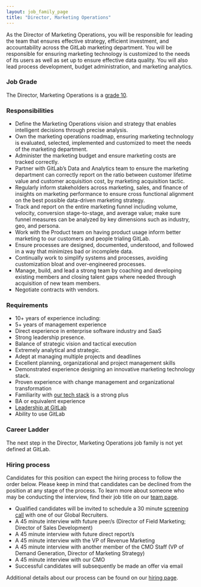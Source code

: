 ```yaml
---
layout: job_family_page
title: "Director, Marketing Operations"
---
```


As the Director of Marketing Operations, you will be responsible for leading the team that ensures effective strategy, efficient investment, and accountability across the GitLab marketing department. You will be responsible for ensuring marketing technology is customized to the needs of its users as well as set up to ensure effective data quality. You will also lead  process development, budget administration, and marketing analytics.

### Job Grade

The Director, Marketing Operations is a [grade 10](/handbook/total-rewards/compensation/compensation-calculator/#gitlab-job-grades).

### Responsibilities

* Define the Marketing Operations vision and strategy that enables intelligent decisions through precise analysis.
* Own the marketing operations roadmap, ensuring marketing technology is evaluated, selected, implemented and customized to meet the needs of the marketing department.
* Administer the marketing budget and ensure marketing costs are tracked correctly.
* Partner with GitLab’s Data and Analytics team to ensure the marketing department can correctly report on the ratio between customer lifetime value and customer acquisition cost, by marketing acquisition tactic.
* Regularly inform stakeholders across marketing, sales, and finance of insights on marketing performance to ensure cross functional alignment on the best possible data-driven marketing strategy.
* Track and report on the entire marketing funnel including volume, velocity, conversion stage-to-stage, and average value; make sure funnel measures can be analyzed by key dimensions such as industry, geo, and persona.
* Work with the Product team on having product usage inform better marketing to our customers and people trialing GitLab.
* Ensure processes are designed, documented, understood, and followed in a way that minimizes bad or incomplete data.
* Continually work to simplify systems and processes, avoiding customization bloat and over-engineered processes.
* Manage, build, and lead a strong team by coaching and developing existing members and closing talent gaps where needed through acquisition of new team members.
* Negotiate contracts with vendors.

### Requirements

* 10+ years of experience including:
* 5+ years of management experience
* Direct experience in enterprise software industry and SaaS
* Strong leadership presence.
* Balance of strategic vision and tactical execution
* Extremely analytical and strategic.
* Adept at managing multiple projects and deadlines
* Excellent planning, organizational and project management skills
* Demonstrated experience designing an innovative marketing technology stack.
* Proven experience with change management and organizational transformation
* Familiarity with [our tech stack](https://about.gitlab.com/handbook/marketing/marketing-operations/#-tech-stack) is a strong plus
* BA or equivalent experience
* [Leadership at GitLab](/company/team/structure/#director-group)
* Ability to use GitLab

### Career Ladder

The next step in the Director, Marketing Operations job family is not yet defined at GitLab.

### Hiring process

Candidates for this position can expect the hiring process to follow the order below. Please keep in mind that candidates can be declined from the position at any stage of the process. To learn more about someone who may be conducting the interview, find their job title on our [team page](/company/team/).

* Qualified candidates will be invited to schedule a 30 minute [screening call](/handbook/hiring/interviewing/#conducting-a-screening-call) with one of our Global Recruiters.
* A 45 minute interview with future peer/s (Director of Field Marketing; Director of Sales Development)
* A 45 minute interview with future direct report/s 
* A 45 minute interview with the VP of Revenue Marketing
* A 45 minute interview with another member of the CMO Staff (VP of Demand Generation, Director of Marketing Strategy)
* A 45 minute interview with our CMO
* Successful candidates will subsequently be made an offer via email

Additional details about our process can be found on our [hiring page](/handbook/hiring).
